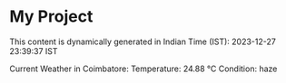 # My Project

This content is dynamically generated in Indian Time (IST): 2023-12-27 23:39:37 IST


Current Weather in Coimbatore:
Temperature: 24.88 °C
Condition: haze
